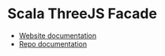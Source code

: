# Scala ThreeJS Facade

- [Website documentation]()
- [Repo documentation](Writerside/topics/about.md)

